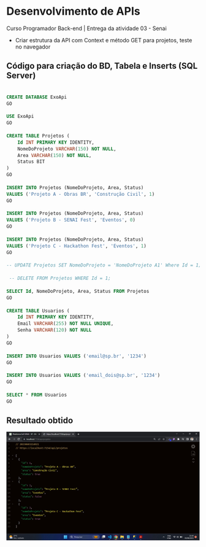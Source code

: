 # Desenvolvimento de APIs

<p>Curso Programador Back-end | Entrega da atividade 03 - Senai</p>

* Criar estrutura da API com Context e método GET para projetos, teste no navegador


## Código para criação do BD, Tabela e Inserts (SQL Server)

```sql

CREATE DATABASE ExoApi
GO

USE ExoApi
GO

CREATE TABLE Projetos (
    Id INT PRIMARY KEY IDENTITY,
    NomeDoProjeto VARCHAR(150) NOT NULL,
    Area VARCHAR(150) NOT NULL,
    Status BIT
)
GO

INSERT INTO Projetos (NomeDoProjeto, Area, Status) 
VALUES ('Projeto A - Obras BR', 'Construção Civil', 1)
GO

INSERT INTO Projetos (NomeDoProjeto, Area, Status) 
VALUES ('Projeto B - SENAI Fest', 'Eventos', 0)
GO

INSERT INTO Projetos (NomeDoProjeto, Area, Status) 
VALUES ('Projeto C - Hackathon Fest', 'Eventos', 1)
GO

-- UPDATE Projetos SET NomeDoProjeto = 'NomeDoProjeto A1' Where Id = 1;

 -- DELETE FROM Projetos WHERE Id = 1;

SELECT Id, NomeDoProjeto, Area, Status FROM Projetos
GO

CREATE TABLE Usuarios (
    Id INT PRIMARY KEY IDENTITY,
    Email VARCHAR(255) NOT NULL UNIQUE,
    Senha VARCHAR(120) NOT NULL
)
GO

INSERT INTO Usuarios VALUES ('email@sp.br', '1234')
GO

INSERT INTO Usuarios VALUES ('email_dois@sp.br', '1234')
GO

SELECT * FROM Usuarios
GO

```


## Resultado obtido

![Listagem de dados - API](screenshot/Listagem_API.jpg)
